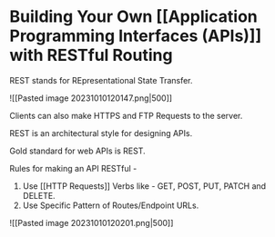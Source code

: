 # Building Your Own [[Application Programming Interfaces (APIs)]] with RESTful Routing

REST stands for REpresentational State Transfer.

![[Pasted image 20231010120147.png|500]]

Clients can also make HTTPS and FTP Requests to the server.

REST is an architectural style for designing APIs.

Gold standard for web APIs is REST.

Rules for making an API RESTful -

1. Use [[HTTP Requests]] Verbs like - GET, POST, PUT, PATCH and DELETE.
2. Use Specific Pattern of Routes/Endpoint URLs.

![[Pasted image 20231010120201.png|500]]